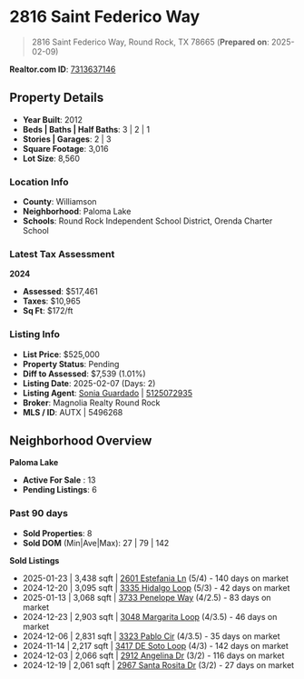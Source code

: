 # 2816 Saint Federico Way

> 2816 Saint Federico Way, Round Rock, TX 78665
> (**Prepared on**: 2025-02-09)

**Realtor.com ID**: [7313637146](https://www.realtor.com/realestateandhomes-detail/2816-Saint-Federico-Way_Round-Rock_TX_78665_M73136-37146)

## Property Details
- **Year Built**: 2012
- **Beds | Baths | Half Baths**: 3 | 2 | 1
- **Stories | Garages**: 2 | 3
- **Square Footage**: 3,016
- **Lot Size**: 8,560

### Location Info
- **County**: Williamson
- **Neighborhood**: Paloma Lake
- **Schools**: Round Rock Independent School District, Orenda Charter School

### Latest Tax Assessment
**2024**
- **Assessed**: $517,461
- **Taxes**: $10,965
- **Sq Ft**: $172/ft


### Listing Info
- **List Price**: $525,000
- **Property Status**: Pending
- **Diff to Assessed**: $7,539 (1.01%)
- **Listing Date**: 2025-02-07 (Days: 2)
- **Listing Agent**: [Sonia Guardado](mailto:Sonia@MagnoliaRealty.com) | [5125072935](callto:5125072935)
- **Broker**: Magnolia Realty Round Rock
- **MLS / ID**: AUTX | 5496268
## Neighborhood Overview
**Paloma Lake**
- **Active For Sale** : 13
- **Pending Listings**: 6

### Past 90 days
- **Sold Properties**: 8
- **Sold DOM** (Min|Ave|Max): 27 | 79 | 142

**Sold Listings**
- 2025-01-23 | 3,438 sqft | [2601 Estefania Ln](https://www.realtor.com/realestateandhomes-detail/2601-Estefania-Ln_Round-Rock_TX_78665_M75206-99716) (5/4) - 140 days on market
- 2024-12-20 | 3,095 sqft | [3335 Hidalgo Loop](https://www.realtor.com/realestateandhomes-detail/3335-Hidalgo-Loop_Round-Rock_TX_78665_M79610-12050) (5/3) - 42 days on market
- 2025-01-13 | 3,068 sqft | [3733 Penelope Way](https://www.realtor.com/realestateandhomes-detail/3733-Penelope-Way_Round-Rock_TX_78665_M72958-87766) (4/2.5) - 83 days on market
- 2024-12-23 | 2,903 sqft | [3048 Margarita Loop](https://www.realtor.com/realestateandhomes-detail/Round-Rock_TX_78665_M83842-47473) (4/3.5) - 46 days on market
- 2024-12-06 | 2,831 sqft | [3323 Pablo Cir](https://www.realtor.com/realestateandhomes-detail/3323-Pablo-Cir_Round-Rock_TX_78665_M76733-46946) (4/3.5) - 35 days on market
- 2024-11-14 | 2,217 sqft | [3417 DE Soto Loop](https://www.realtor.com/realestateandhomes-detail/3417-DE-Soto-Loop_Round-Rock_TX_78665_M79565-77403) (4/3) - 142 days on market
- 2024-12-03 | 2,066 sqft | [2912 Angelina Dr](https://www.realtor.com/realestateandhomes-detail/2912-Angelina-Dr_Round-Rock_TX_78665_M77486-66063) (3/2) - 116 days on market
- 2024-12-19 | 2,061 sqft | [2967 Santa Rosita Dr](https://www.realtor.com/realestateandhomes-detail/2967-Santa-Rosita-Dr_Round-Rock_TX_78665_M85157-46725) (3/2) - 27 days on market
